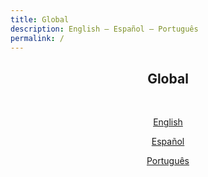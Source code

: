 ```yaml
---
title: Global
description: English – Español – Português
permalink: /
---
```


<center>
<h2>Global</h2>
<br/>
  <p><a href="https://alpha.viacdn.org/en/">English</a></p>
  <p><a href="https://alpha.viacdn.org/es/">Español</a></p>
  <p><a href="https://alpha.viacdn.org/pt/">Português</a></p>
<br/>
<br/>
</center>
